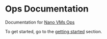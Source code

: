 # Ops Documentation
Documentation for [Nano VMs Ops](https://github.com/nanovms/ops)

To get started, go to the [getting started](getting_started.md) section.

